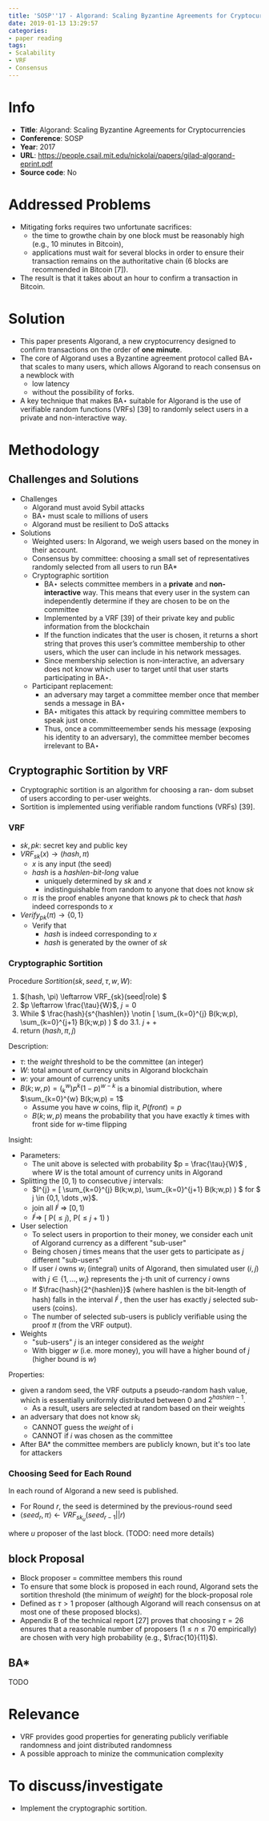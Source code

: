 ```yaml
---
title: 'SOSP''17 - Algorand: Scaling Byzantine Agreements for Cryptocurrencies'
date: 2019-01-13 13:29:57
categories:
- paper reading
tags:
- Scalability
- VRF
- Consensus
---
```





# Info

- **Title**:  Algorand: Scaling Byzantine Agreements for Cryptocurrencies
- **Conference**: SOSP
- **Year**: 2017
- **URL**: https://people.csail.mit.edu/nickolai/papers/gilad-algorand-eprint.pdf
- **Source code**: No

# Addressed Problems

- Mitigating forks requires two unfortunate sacrifices: 
  - the time to growthe chain by one block must be reasonably high (e.g., 10 minutes in Bitcoin), 
  - applications must wait for several blocks in order to ensure their transaction remains on the authoritative chain (6 blocks are recommended in Bitcoin [7]). 
- The result is that it takes about an hour to confirm a transaction in Bitcoin.

# Solution

- This paper presents Algorand, a new cryptocurrency designed to confirm transactions on the order of **one minute**. 
- The core of Algorand uses a Byzantine agreement protocol called BA⋆ that scales to many users, which allows Algorand to reach consensus on a newblock with 
  - low latency 
  - without the possibility of forks.
- A key technique that makes BA⋆ suitable for Algorand is the use of verifiable random functions (VRFs) [39] to randomly select users in a private and non-interactive way.

# Methodology

## Challenges and Solutions

- Challenges
  - Algorand must avoid Sybil attacks
  - BA⋆ must scale to millions of users
  - Algorand must be resilient to DoS attacks
- Solutions
  - Weighted users: In Algorand, we weigh users based on the money in their account.
  - Consensus by committee: choosing a small set of representatives randomly selected from all users to run BA*
  - Cryptographic sortition 
    - BA⋆ selects committee members in a **private** and **non-interactive** way. This means that every user in the system can independently determine if they are chosen to be on the committee
    - Implemented by a VRF [39] of their private key and public information from the blockchain
    - If the function indicates that the user is chosen, it returns a short string that proves this user’s committee membership to other users, which the user can include in his network messages. 
    - Since membership selection is non-interactive, an adversary does not know which user to target until that user starts participating in BA⋆.
  - Participant replacement: 
    - an adversary may target a committee member once that member sends a message in BA⋆
    - BA⋆ mitigates this attack by requiring committee members to speak just once.
    - Thus, once a committeemember sends his message (exposing his identity to an adversary), the committee member becomes irrelevant to BA⋆

## Cryptographic Sortition by VRF

- Cryptographic sortition is an algorithm for choosing a ran- dom subset of users according to per-user weights.
- Sortition is implemented using verifiable random functions (VRFs) [39].

### VRF

- $sk, pk$: secret key and public key
- $VRF_{sk}(x) \rightarrow (hash, \pi)$
  - $x$ is any input (the seed)
  - $hash$ is a *hashlen-bit-long* value 
    - uniquely determined by $sk$ and $x$ 
    - indistinguishable from random to anyone that does not know $sk$
  - $\pi$ is the proof enables anyone that knows $pk$ to check that $hash$ indeed corresponds to $x$
- $Verify_{pk}(\pi) \rightarrow \{0, 1\}$
  - Verify that
    - $hash$ is indeed corresponding to $x$
    - $hash$ is generated by the owner of $sk$

### Cryptographic Sortition

Procedure $Sortition(sk, seed, \tau, w, W)$:
1. $(hash, \pi) \leftarrow VRF_{sk}(seed|role) $
2. $p \leftarrow \frac{\tau}{W}$, $j = 0$
3. While $ \frac{hash}{s^{hashlen}} \notin [ \sum_{k=0}^{j} B(k;w,p), \sum_{k=0}^{j+1} B(k;w,p) ) $ do
   3.1. $j++$
4. return $(hash, \pi, j)$ 

Description:
- $\tau$: the *weight* threshold to be the committee (an integer)
- $W$: total amount of currency units in Algorand blockchain
- $w$: your amount of currency units
- $B(k;w,p) = (_{k}^{w})p^{k}(1−p)^{w−k}$ is a binomial distribution, where $\sum_{k=0}^{w} B(k;w,p) = 1$
  - Assume you have $w$ coins, flip it, $P(front) = p$
  - $B(k;w,p)$ means the probability that you have exactly $k$ times with front side for $w$-time flipping

Insight:
- Parameters:
  - The unit above is selected with probability $p = \frac{\tau}{W}$ , where $W$ is the total amount of currency units in Algorand
- Splitting the $[0,1)$ to consecutive $j$ intervals:
  - $I^{j} = [ \sum_{k=0}^{j} B(k;w,p), \sum_{k=0}^{j+1} B(k;w,p) ) $ for $ j \in \{0,1, \dots ,w\}$.
  - join all $I^{j}$ $\Rightarrow$ $[0, 1)$
  - $I^{j} \Rightarrow$ [ P($\leq j$), P($\leq j+1$) )
- User selection
  - To select users in proportion to their money, we consider each unit of Algorand currency as a different "sub-user"
  - Being chosen $j$ times means that the user gets to participate as $j$ different "sub-users"
  - If user $i$ owns $w_{i}$ (integral) units of Algorand, then simulated user $(i, j)$ with $j \in \{1, \dots ,w_{i} \}$ represents the j-th unit of currency $i$ owns
  - If $\frac{hash}{2^{hashlen}}$ (where hashlen is the bit-length of hash) falls in the interval $I^{j}$ , then the user has exactly $j$ selected sub-users (coins).
  - The number of selected sub-users is publicly verifiable using the proof $\pi$ (from the VRF output).
- Weights
  - "sub-users" $j$ is an integer considered as the *weight*
  - With bigger $w$ (i.e. more money), you will have a higher bound of $j$ (higher bound is $w$)

Properties:
- given a random seed, the VRF outputs a pseudo-random hash value, which is essentially uniformly distributed between 0 and $2^{hashlen −1}$.
  - As a result, users are selected at random based on their weights
- an adversary that does not know $sk_{i}$  
  - CANNOT guess the *weight* of i
  - CANNOT if $i$ was chosen as the committee
- After BA* the committee members are publicly known, but it's too late for attackers

### Choosing Seed for Each Round

In each round of Algorand a new seed is published.

- For Round $r$, the seed is determined by the previous-round seed
- $⟨seed_{r} ,\pi⟩ \leftarrow VRF_{sk_{u}} (seed_{r−1} || r)$

where $u$ proposer of the last block. (TODO: need more details)


## block Proposal 

- Block proposer $=$ committee members this round
- To ensure that some block is proposed in each round, Algorand sets the sortition threshold (the minimum of *weight*) for the block-proposal role
- Defined as $\tau \gt 1$ proposer (although Algorand will reach consensus on at most one of these proposed blocks). 
- Appendix B of the technical report [27] proves that choosing $\tau = 26$ ensures that a reasonable number of proposers ($1 \leq n \leq 70$ empirically) are chosen with very high probability (e.g., $\frac{10}{11}$).

## BA*

TODO

# Relevance

- VRF provides good properties for generating publicly verifiable randomness and joint distributed randomness
- A possible approach to minize the communication complexity

# To discuss/investigate

- Implement the cryptographic sortition.